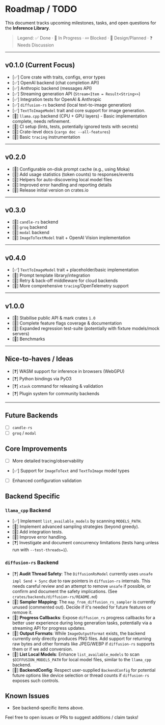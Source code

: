 # Roadmap / TODO

This document tracks upcoming milestones, tasks, and open questions for the **Inference Library**.

> Legend: ✅ Done · 🚧 In Progress · 💤 Blocked · 📝 Design/Planned · ❓ Needs Discussion

---

## v0.1.0 (Current Focus)

- [✅] Core crate with traits, configs, error types
- [✅] OpenAI backend (chat completion API)
- [✅] Anthropic backend (messages API)
- [✅] Streaming generation API (`Stream<Item = Result<String>>`)
- [✅] Integration tests for OpenAI & Anthropic
- [✅] `diffusion-rs` backend (local text-to-image generation)
- [✅] `TextToImageModel` trait and core support for image generation.
- [🚧] `llama.cpp` backend (CPU + GPU layers) - Basic implementation complete, needs refinement.
- [📝] CI setup (lints, tests, potentially ignored tests with secrets)
- [📝] Crate-level docs (`cargo doc --all-features`)
- [📝] Basic `tracing` instrumentation

---

## v0.2.0

- [📝] Configurable on-disk prompt cache (e.g., using Moka)
- [📝] Add usage statistics (token counts) to responses/events
- [📝] Helpers for auto-discovering local model files
- [📝] Improved error handling and reporting details
- [📝] Release initial version on crates.io

---

## v0.3.0

- [📝] `candle-rs` backend
- [📝] `groq` backend
- [📝] `modal` backend
- [📝] `ImageToTextModel` trait + OpenAI Vision implementation

---

## v0.4.0

- [✅] `TextToImageModel` trait + placeholder/basic implementation
- [📝] Prompt template library/integration
- [📝] Retry & back-off middleware for cloud backends
- [📝] More comprehensive `tracing`/OpenTelemetry support

---

## v1.0.0

- [📝] Stabilise public API & mark crates `1.0`
- [📝] Complete feature flags coverage & documentation
- [📝] Expanded regression test-suite (potentially with fixture models/mock servers)
- [📝] Benchmarks

---

## Nice-to-haves / Ideas

- [❓] WASM support for inference in browsers (WebGPU)
- [❓] Python bindings via PyO3
- [❓] `xtask` command for releasing & validation
- [❓] Plugin system for community backends

---

## Future Backends

- [ ] `candle-rs`
- [ ] `groq` / `modal`

## Core Improvements

- [ ] More detailed tracing/observability
- [✅] Support for `ImageToText` and `TextToImage` model types
- [ ] Enhanced configuration validation

## Backend Specific

### `llama_cpp` Backend
- [✅] Implement `list_available_models` by scanning `MODELS_PATH`.
- [🚧] Implement advanced sampling strategies (beyond greedy).
- [🚧] Add integration tests.
- [🚧] Improve error handling.
- [❓] Investigate and document concurrency limitations (tests hang unless run with `--test-threads=1`).

### `diffusion-rs` Backend
- [❓] **Audit Thread Safety**: The `DiffusionRsModel` currently uses `unsafe impl Send + Sync` due to raw pointers in `diffusion-rs` internals. This needs careful review and an attempt to remove `unsafe` if possible, or confirm and document the safety implications. (See `crates/backends/diffusion-rs/README.md`)
- [📝] **Sampler Mapping**: The `map_from_diffusion_rs_sampler` is currently unused (commented out). Decide if it's needed for future features or remove it.
- [📝] **Progress Callbacks**: Expose `diffusion_rs` progress callbacks for a better user experience during long generation tasks, potentially via a streaming API for progress updates.
- [📝] **Output Formats**: While `ImageOutputFormat` exists, the backend currently only directly produces PNG files. Add support for returning raw bytes and other formats like JPEG/WEBP if `diffusion-rs` supports them or if we add conversion.
- [📝] **List Local Models**: Enhance `list_available_models` to scan `$DIFFUSION_MODELS_PATH` for local model files, similar to the `llama_cpp` backend.
- [📝] **BackendConfig**: Respect user-supplied `BackendConfig` for potential future options like device selection or thread counts if `diffusion-rs` exposes such controls.

## Known Issues

- See backend-specific items above.

Feel free to open issues or PRs to suggest additions / claim tasks! 